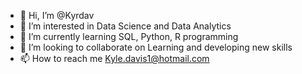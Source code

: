 - 👋 Hi, I’m @Kyrdav
- 👀 I’m interested in Data Science and Data Analytics
- 🌱 I’m currently learning SQL, Python, R programming 
- 💞️ I’m looking to collaborate on Learning and developing new skills
- 📫 How to reach me Kyle.davis1@hotmail.com 

<!---
Kyrdav/Kyrdav is a ✨ special ✨ repository because its `README.md` (this file) appears on your GitHub profile.
You can click the Preview link to take a look at your changes.

Find Me on 
Pluralsight https://app.pluralsight.com/profile/kyle-davis-15f
Linkedin https://www.linkedin.com/in/-kyledavis/
Tableau Public https://public.tableau.com/app/profile/kyle.davis92
